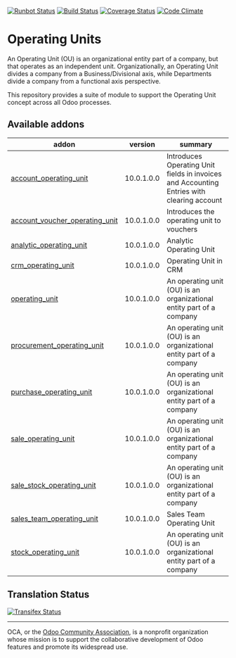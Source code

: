 [![Runbot Status](https://runbot.odoo-community.org/runbot/badge/flat/213/10.0.svg)](https://runbot.odoo-community.org/runbot/repo/github-com-oca-operating-unit-213)
[![Build Status](https://travis-ci.org/OCA/operating-unit.svg?branch=10.0)](https://travis-ci.org/OCA/operating-unit)
[![Coverage Status](https://coveralls.io/repos/OCA/operating-unit/badge.svg?branch=10.0&service=github)](https://coveralls.io/github/OCA/operating-unit?branch=10.0)
[![Code Climate](https://codeclimate.com/github/OCA/operating-unit/badges/gpa.svg)](https://codeclimate.com/github/OCA/operating-unit)

# Operating Units

An Operating Unit (OU) is an organizational entity part of a company, 
but that operates as an independent unit. Organizationally, an Operating Unit 
divides a company from a Business/Divisional axis, while Departments divide a 
company from a functional axis perspective.

This repository provides a suite of module to support the Operating Unit concept
across all Odoo processes.

[//]: # (addons)

Available addons
----------------
addon | version | summary
--- | --- | ---
[account_operating_unit](account_operating_unit/) | 10.0.1.0.0 | Introduces Operating Unit fields in invoices and Accounting Entries with clearing account
[account_voucher_operating_unit](account_voucher_operating_unit/) | 10.0.1.0.0 | Introduces the operating unit to vouchers
[analytic_operating_unit](analytic_operating_unit/) | 10.0.1.0.0 | Analytic Operating Unit
[crm_operating_unit](crm_operating_unit/) | 10.0.1.0.0 | Operating Unit in CRM
[operating_unit](operating_unit/) | 10.0.1.0.0 | An operating unit (OU) is an organizational entity part of a company
[procurement_operating_unit](procurement_operating_unit/) | 10.0.1.0.0 | An operating unit (OU) is an organizational entity part of a company
[purchase_operating_unit](purchase_operating_unit/) | 10.0.1.0.0 | An operating unit (OU) is an organizational entity part of a company
[sale_operating_unit](sale_operating_unit/) | 10.0.1.0.0 | An operating unit (OU) is an organizational entity part of a company
[sale_stock_operating_unit](sale_stock_operating_unit/) | 10.0.1.0.0 | An operating unit (OU) is an organizational entity part of a company
[sales_team_operating_unit](sales_team_operating_unit/) | 10.0.1.0.0 | Sales Team Operating Unit
[stock_operating_unit](stock_operating_unit/) | 10.0.1.0.0 | An operating unit (OU) is an organizational entity part of a company

[//]: # (end addons)

Translation Status
------------------
[![Transifex Status](https://www.transifex.com/projects/p/OCA-operating-unit-10-0/chart/image_png)](https://www.transifex.com/projects/p/OCA-operating-unit-10-0)

----

OCA, or the [Odoo Community Association](http://odoo-community.org/), is a nonprofit organization whose
mission is to support the collaborative development of Odoo features and
promote its widespread use.
